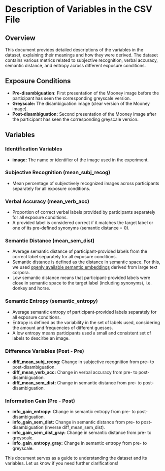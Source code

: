 # Description of Variables in the CSV File

## Overview
This document provides detailed descriptions of the variables in the dataset, explaining their meanings and how they were derived. The dataset contains various metrics related to subjective recognition, verbal accuracy, semantic distance, and entropy across different exposure conditions.

## Exposure Conditions
- **Pre-disambiguation:** First presentation of the Mooney image before the participant has seen the corresponding greyscale version.
- **Greyscale:** The disambiguation image (clear version of the Mooney image).
- **Post-disambiguation:** Second presentation of the Mooney image after the participant has seen the corresponding greyscale version.

## Variables
### Identification Variables
- **image:** The name or identifier of the image used in the experiment.

### Subjective Recognition (mean_subj_recog)
- Mean percentage of subjectively recognized images across participants separately for all exposure conditions.

### Verbal Accuracy (mean_verb_acc)
- Proportion of correct verbal labels provided by participants separately for all exposure conditions.
- A provided label is considered correct if it matches the target label or one of its pre-defined synonyms (semantic distance = 0).

### Semantic Distance (mean_sem_dist)
- Average semantic distance of participant-provided labels from the correct label separately for all exposure conditions.
- Semantic distance is defined as the distance in semantic space. For this, we used [openly available semantic embeddings](https://osf.io/jum2f/) derived from large text corpora.
- Low semantic distance means that participant-provided labels were close in semantic space to the target label (including synonyms), i.e. donkey and horse.

### Semantic Entropy (semantic_entropy)
- Average semantic entropy of participant-provided labels separately for all exposure conditions.
- Entropy is defined as the variability in the set of labels used, considering the amount and frequencies of different guesses.
- A low entropy means participants used a small and consistent set of labels to descirbe an image.

### Difference Variables (Post - Pre)
- **diff_mean_subj_recog:** Change in subjective recognition from pre- to post-disambiguation.
- **diff_mean_verb_acc:** Change in verbal accuracy from pre- to post-disambiguation.
- **diff_mean_sem_dist:** Change in semantic distance from pre- to post-disambiguation.

### Information Gain (Pre - Post)
- **info_gain_entropy:** Change in semantic entropy from pre- to post-disambiguation.
- **info_gain_sem_dist:** Change in semantic distance from pre- to post-disambiguation (inverse diff_mean_sem_dist).
- **info_gain_sem_dist_gray:** Change in semantic distance from pre- to greyscale.
- **info_gain_entropy_gray:** Change in semantic entropy from pre- to greyscale.

This document serves as a guide to understanding the dataset and its variables. Let us know if you need further clarifications!

